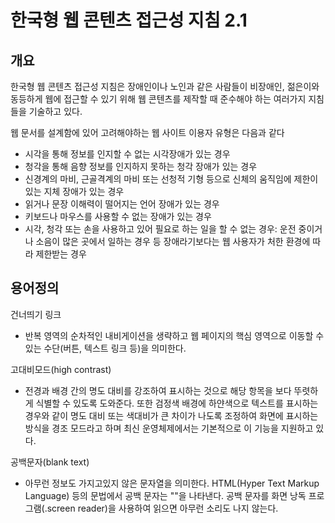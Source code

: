 # 한국형 웹 콘텐츠 접근성 지침 2.1

## 개요

한국형 웹 콘텐츠 접근성 지침은 장애인이나 노인과 같은 사람들이 비장애인, 젊은이와 동등하게 웹에 접근할 수 있기 위해 웹 콘텐츠를 제작할 때 준수해야 하는 여러가지 지침들을 기술하고 있다.

웹 문서를 설계함에 있어 고려해야하는 웹 사이트 이용자 유형은 다음과 같다

- 시각을 통해 정보를 인지할 수 없는 시각장애가 있는 경우
- 청각을 통해 음향 정보를 인지하지 못하는 청각 장애가 있는 경우
- 신경계의 마비, 근골격계의 마비 또는 선청적 기형 등으로 신체의 움직임에 제한이 있는 지체 장애가 있는 경우
- 읽거나 문장 이해력이 떨어지는 언어 장애가 있는 경우
- 키보드나 마우스를 사용할 수 없는 장애가 있는 경우
- 시각, 청각 또는 손을 사용하고 있어 필요로 하는 일을 할 수 없는 경우: 운전 중이거나 소음이 많은 곳에서 일하는 경우 등 장애라기보다는 웹 사용자가 처한 환경에 따라 제한받는 경우

## 용어정의

건너띄기 링크

- 반복 영역의 순차적인 내비게이션을 생략하고 웹 페이지의 핵심 영역으로 이동할 수 있는 수단(버튼, 텍스트 링크 등)을 의미한다.

고대비모드(high contrast)

- 전경과 배경 간의 명도 대비를 강조하여 표시하는 것으로 해당 항목을 보다 뚜렷하게 식별할 수 있도록 도와준다. 또한 검정색 배경에 하얀색으로 텍스트를 표시하는 경우와 같이 명도 대비 또는 색대비가 큰 차이가 나도록 조정하여 화면에 표시하는 방식을 경조 모드라고 하며 최신 운영체제에서는 기본적으로 이 기능을 지원하고 있다.

공백문자(blank text)

- 아무런 정보도 가지고있지 않은 문자열을 의미한다. HTML(Hyper Text Markup Language) 등의 문법에서 공백 문자는 ""을 나타낸다. 공백 문자를 화면 낭독 프로그램(.screen reader)을 사용하여 읽으면 아무런 소리도 나지 않는다.